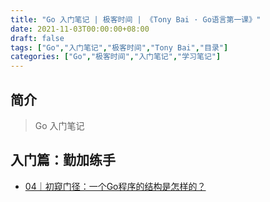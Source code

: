 ```yaml
---
title: "Go 入门笔记 | 极客时间 | 《Tony Bai · Go语言第一课》"
date: 2021-11-03T00:00:00+08:00
draft: false
tags: ["Go","入门笔记","极客时间","Tony Bai","目录"]
categories: ["Go","极客时间","入门笔记","学习笔记"]
---
```


## 简介

> Go 入门笔记

## 入门篇：勤加练手

- [04｜初窥门径：一个Go程序的结构是怎样的？](../04)

